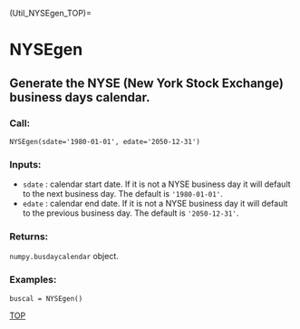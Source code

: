 
(Util_NYSEgen_TOP)=
# NYSEgen

## Generate the NYSE (New York Stock Exchange) business days calendar.

### Call:

```
NYSEgen(sdate='1980-01-01', edate='2050-12-31')
```

### Inputs:

* `sdate` : calendar start date. If it is not a NYSE business day it will
default to the next business day.
The default is `'1980-01-01'`.
* `edate` : calendar end date. If it is not a NYSE business day it will
default to the previous business day. The default is
`'2050-12-31'`.

### Returns:
`numpy.busdaycalendar` object.

### Examples:

```
buscal = NYSEgen()
```

[TOP](Util_NYSEgen_TOP)
